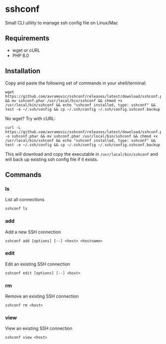 # sshconf

Small CLI utility to manage ssh config file on Linux/Mac

## Requirements

* wget or cURL
* PHP 8.0

## Installation

Copy and paste the following set of commands in your shell/terminal:

```
wget https://github.com/avramovic/sshconf/releases/latest/download/sshconf.phar && mv sshconf.phar /usr/local/bin/sshconf && chmod +x /usr/local/bin/sshconf && echo "sshconf installed, type: sshconf" && test -e ~/.ssh/config && cp ~/.ssh/config ~/.ssh/config.sshconf.backup
```

No wget? Try with cURL:

```
curl -L https://github.com/avramovic/sshconf/releases/latest/download/sshconf.phar -o sshconf.phar && mv sshconf.phar /usr/local/bin/sshconf && chmod +x /usr/local/bin/sshconf && echo "sshconf installed, type: sshconf" && test -e ~/.ssh/config && cp ~/.ssh/config ~/.ssh/config.sshconf.backup
```

This will download and copy the executable in `/usr/local/bin/sshconf` and will back up existing ssh config file if it exists.

## Commands

### ls

List all connections

```
sshconf ls
```

### add

Add a new SSH connection

```
sshconf add [options] [--] <host> <hostname>
```

### edit

Edit an existing SSH connection

```
sshconf edit [options] [--] <host>
```

### rm

Remove an existing SSH connection

```
sshconf rm <host>
```

### view

View an existing SSH connection

```
sshconf view <host>
```
